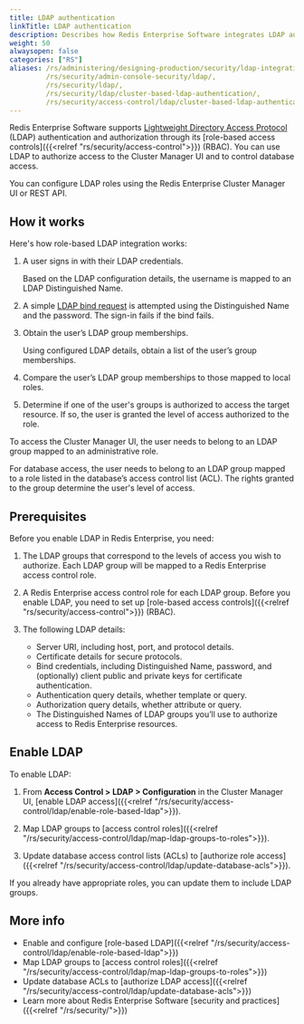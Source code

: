 ```yaml
---
title: LDAP authentication
linkTitle: LDAP authentication
description: Describes how Redis Enterprise Software integrates LDAP authentication and authorization. Also describes how to enable LDAP for your deployment of Redis Enterprise Software.
weight: 50
alwaysopen: false
categories: ["RS"]
aliases: /rs/administering/designing-production/security/ldap-integration/,
         /rs/security/admin-console-security/ldap/,
         /rs/security/ldap/,
         /rs/security/ldap/cluster-based-ldap-authentication/,
         /rs/security/access-control/ldap/cluster-based-ldap-authentication/
---
```


Redis Enterprise Software supports [Lightweight Directory Access Protocol](https://en.wikipedia.org/wiki/Lightweight_Directory_Access_Protocol) (LDAP) authentication and authorization through its [role-based access controls]({{<relref "rs/security/access-control">}}) (RBAC).  You can use LDAP to authorize access to the Cluster Manager UI and to control database access.

You can configure LDAP roles using the Redis Enterprise Cluster Manager UI or REST API.

## How it works

Here's how role-based LDAP integration works:

1.  A user signs in with their LDAP credentials.  

    Based on the LDAP configuration details, the username is mapped to an LDAP Distinguished Name.

1.  A simple [LDAP bind request](https://en.wikipedia.org/wiki/Lightweight_Directory_Access_Protocol#Bind_(authenticate)) is attempted using the Distinguished Name and the password.  The sign-in fails if the bind fails.

1.  Obtain the user’s LDAP group memberships.

    Using configured LDAP details, obtain a list of the user’s group memberships.

1.  Compare the user’s LDAP group memberships to those mapped to local roles.

1.  Determine if one of the user's groups is authorized to access the target resource.  If so, the user is granted the level of access authorized to the role.  

To access the Cluster Manager UI, the user needs to belong to an LDAP group mapped to an administrative role.  

For database access, the user needs to belong to an LDAP group mapped to a role listed in the database’s access control list (ACL).  The rights granted to the group determine the user's level of access. 

## Prerequisites 

Before you enable LDAP in Redis Enterprise, you need:

1. The LDAP groups that correspond to the levels of access you wish to authorize.  Each LDAP group will be mapped to a Redis Enterprise access control role.

1. A Redis Enterprise access control role for each LDAP group. Before you enable LDAP, you need to set up [role-based access controls]({{<relref "rs/security/access-control">}}) (RBAC).

1. The following LDAP details:

    - Server URI, including host, port, and protocol details.  
    - Certificate details for secure protocols.  
    - Bind credentials, including Distinguished Name, password, and (optionally) client public and private keys for certificate authentication.  
    - Authentication query details, whether template or query.  
    - Authorization query details, whether attribute or query.  
    - The Distinguished Names of LDAP groups you’ll use to authorize access to Redis Enterprise resources. 

## Enable LDAP

To enable LDAP:

1.  From **Access Control > LDAP > Configuration** in the Cluster Manager UI, [enable LDAP access]({{<relref "/rs/security/access-control/ldap/enable-role-based-ldap">}}).

1.  Map LDAP groups to [access control roles]({{<relref "/rs/security/access-control/ldap/map-ldap-groups-to-roles">}}).

1.  Update database access control lists (ACLs) to [authorize role access]({{<relref "/rs/security/access-control/ldap/update-database-acls">}}).  

If you already have appropriate roles, you can update them to include LDAP groups.

## More info

- Enable and configure [role-based LDAP]({{<relref "/rs/security/access-control/ldap/enable-role-based-ldap">}})
- Map LDAP groups to [access control roles]({{<relref "/rs/security/access-control/ldap/map-ldap-groups-to-roles">}})
- Update database ACLs to [authorize LDAP access]({{<relref "/rs/security/access-control/ldap/update-database-acls">}})
- Learn more about Redis Enterprise Software [security and practices]({{<relref "/rs/security/">}})

